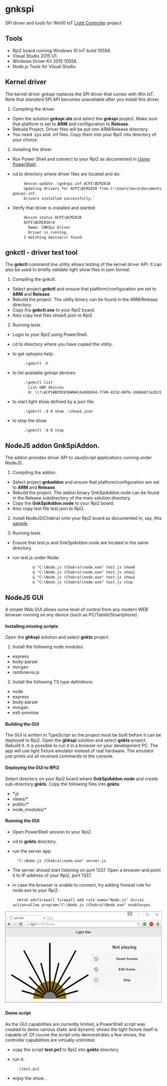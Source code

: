# gnkspi
SPI driver and tools for Win10 IoT [Light Controller](https://www.hackster.io/gera_k/rpi2-win10-iot-based-light-controller-e73990) project 
## Tools
- Rpi2 board running Windows 10 IoT build 10556.
- Visual Studio 2015 U1.
- Windows Driver Kit 2015 10556.
- Node.js Tools for Visual Studio.

## Kernel driver
The kernel driver gnkspi replaces the SPI driver that comes with Win IoT. Note that _standard_ SPI API becomes unavailable after you install this driver.

1. Compiling the driver.
 - Open the solution **gnkspi.sln** and select the **gnkspi** project. Make sure that platform is set to **ARM** and configuration to **Release**. 
 - Rebuild Project. Driver files will be put into ARM/Release directory. 
 - You need .sys and .inf files. Copy them into your Rpi2 into directory of your choice.

2. Installing the driver
 - Run Power Shell and connect to your Rpi2 as documented in [Using PowerShell](http://ms-iot.github.io/content/en-US/win10/samples/PowerShell.htm).
 - cd to directory where driver files are located and do:
 
			devcon update .\gnkspi.inf ACPI\BCM2838
			Updating drivers for ACPI\BCM2838 from C:\Users\Gera\Documents gnkspi.inf.
			Drivers installed successfully.`
    
 - Verify that driver is installed and started:
 
		   	devcon status ACPI\BCM2838
           	ACPI\BCM2838\0
              Name: CNKSpi Driver
              Driver is running.
           	1 matching device(s) found.
           
           
## gnkctl - driver test tool
The **gnkctl** command line utility allows testing of the kernel driver API. It can also be used to briefly validate light show files in json format.

1. Compiling the gnkctl.
 - Select project **gnkctl** and ensure that platform/configuration are set to **ARM** and **Release**.
 - Rebuild the project. The utility binary can be found in the ARM/Release directory.
 - Copy the **gnkctl.exe** to your Rpi2 board.
 - Also copy test files showX.json to Rpi2.
 
2. Running tests
 - Login to your Rpi2 using PowerShell.
 - cd to directory where you have copied the utility.
 - to get optopns help:
 
 			.\gnkctl -h

 - to list available gnkspi devices:
 
			.\gnkctl list
			  List GNK devices
			  0: \\?\ACPI#BCM2838#0#{de0dbb94-7f49-415d-80f6-168b6872e2b3}

 - to start light show defined by a json file:
 
			.\gnkctl -d 0 show .\show1.json

 - to stop the show
 
 			.\gnkctl -d 0 stop
            
## NodeJS addon GnkSpiAddon.
The addon provides driver API to JavaScript applications running under NodeJS.

1. Compiling the addon.
 - Select project **gnkaddon** and ensure that platform/configuration are set to **ARM** and **Release**.
 - Rebuild the project. The addon binary GnkSpiAddon.node can be found in the Release subdirectory of the main solution directory.
 - Copy the **GnkSpiAddon.node** to your Rpi2 board.
 - Also copy test file test.json to Rpi2.

2. Install NodeJS(Chakra) onto your Rpi2 board as documented in, say, this [sample](http://ms-iot.github.io/content/en-US/win10/samples/Nodejs.htm).

3. Running tests
 - Ensure that test.js and GnkSpiAddon.node are located in the same directory.
 - run test.js under Node:
 
 				& "C:\Node.js (Chakra)\node.exe" test.js show0
				& "C:\Node.js (Chakra)\node.exe" test.js show1
				& "C:\Node.js (Chakra)\node.exe" test.js show2
				& "C:\Node.js (Chakra)\node.exe" test.js stop

## NodeJS GUI
A simple Web GUI allows some level of control from any modern WEB browser running on any device (such as PC/Tablet/Smartphone).

#### Installing missing scripts
Open the **ghkspi** solution and select **gnkts** project.
 
1. Install the following node modules:
 - express
 - body-parser
 - morgan
 - rainbowvis.js
2. Install the following TS type definitions:
 - node
 - express
 - body-parser
 - morgan
 - es6-promise

#### Building the GUI
The GUI is written in TypeScript so the project must be built before it can be deployed to Rpi2. Open the **ghkspi** solution and select **gnkts** project. Rebuild it. It is possible to run it in a browser on your development PC. The app will use light fixture emulator instead of real hardware. The emulator just prints out all received commands to the console.

#### Deploying the GUI to RPi2
Select directory on your Rpi2 board where **GnkSpiAddon.node** and create sub-directory **gnkts**. Copy the following files into **gnkts**:

- *.js
- views/*
- public/*
- node_modules/*

#### Running the GUI
- Open PowerShell session to your Rpi2.
- cd to **gnkts** directory.
- run the server app:
					
		"C:\Node.js (Chakra)\node.exe" server.js

- The server should start listening on port 1337. Open a browser and point it to IP address of your Rpi2, port 1337.
- in case the browser is unable to connect, try adding firewall rule for node.exe to your Rpi2:

		netsh advfirewall firewall add rule name="Node.js" dir=in action=allow program="C:\Node.js (Chakra)\Node.exe" enable=yes

![](Readme3.png)

#### Demo script
As the GUI capabilities are currently limited, a PowerShell script was created to demo various static and dynamic shows the light fixture itself is capable of. Of course the script only demonstrates a few shows, the controller capabilities are virtually unlimited.

- copy the script **test.ps1** to Rpi2 into **gnkts** directory
- run it:

		.\test.ps1

- enjoy the show..
